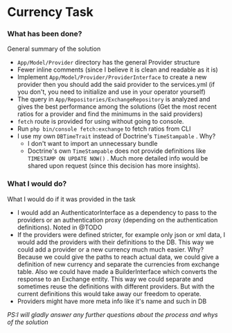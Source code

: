 # Currency Task

### What has been done?

General summary of the solution

- `App/Model/Provider` directory has the general Provider structure
- Fewer inline comments (since I believe it is clean and readable as it is)
- Implement `App/Model/Provider/ProviderInterface` to create a new provider then you should add the said provider to the services.yml (if  you don't, you need to initialize and use in your operator yourself)
- The query in `App/Repositories/ExchangeRepository` is analyzed and gives the best performance among the solutions (Get the most recent ratios for a provider and find the minimums in the said providers)
- `fetch` route is provided for using without going to console.
- Run `php bin/console fetch:exchange` to fetch ratios from CLI
- I use my own `DBTimeTrait` instead of Doctrine's `TimeStampable` . Why?
  - I don't want to import an unnecessary bundle
  - Doctrine's own `TimeStampable` does not provide definitions like `TIMESTAMP ON UPDATE NOW()` . Much more detailed info would be shared upon request (since this decision has more insights). 


### What I would do?

What I would do if it was provided in the task

- I would add an AuthenticatorInterface as a dependency to pass to the providers or an authentication proxy (depending on the authentication definitions). Noted in @TODO
- If the providers were defined stricter, for example only json or xml data, I would add the providers with their definitions to the DB. This way we could add a provider or a new currency much much easier. Why? Because we could give the paths to reach actual data, we could give a definition of new currency and separate the currencies from exchange table. Also we could have made a BuilderInterface which converts the response to an Exchange entity. This way we could separate and sometimes reuse the definitions with different providers. But with the current definitions this would take away our freedom to operate.
- Providers might have more meta info like it's name and such in DB  
  
 _PS:I will gladly answer any further questions about the process and whys of the solution_